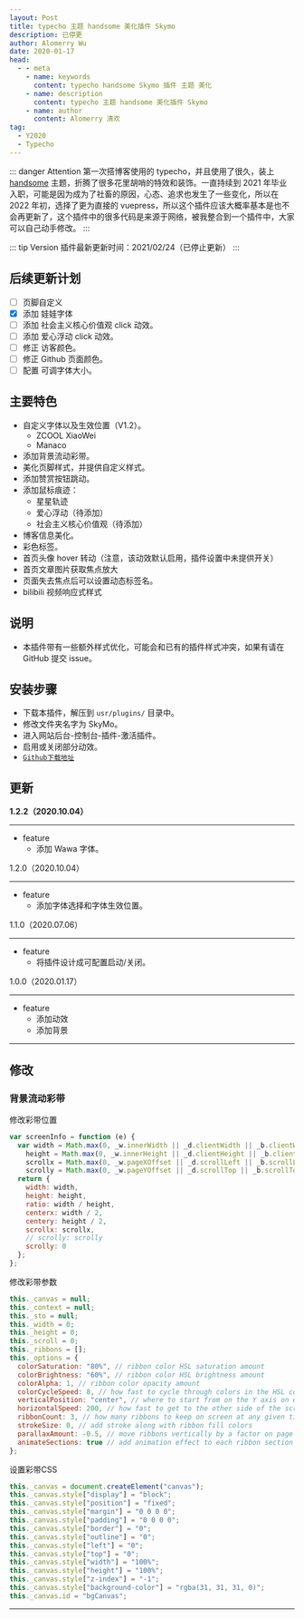 ```yaml
---
layout: Post
title: typecho 主题 handsome 美化插件 Skymo
description: 已停更
author: Alomerry Wu
date: 2020-01-17
head:
  - - meta
    - name: keywords
      content: typecho handsome Skymo 插件 主题 美化
    - name: description
      content: typecho 主题 handsome 美化插件 Skymo
    - name: author
      content: Alomerry 清欢
tag:
  - Y2020
  - Typecho
---
```


<!-- Description. -->

<!-- more -->

::: danger Attention
第一次搭博客使用的 typecho，并且使用了很久，装上 [handsome](https://www.ihewro.com/archives/489/) 主题，折腾了很多花里胡哨的特效和装饰。一直持续到 2021
年毕业入职，可能是因为成为了社畜的原因，心态、追求也发生了一些变化，所以在 2022 年初，选择了更为直接的
vuepress，所以这个插件应该大概率基本是也不会再更新了，这个插件中的很多代码是来源于网络，被我整合到一个插件中，大家可以自己动手修改。
:::

::: tip Version
插件最新更新时间：2021/02/24（已停止更新）
:::

## 后续更新计划

- [ ] 页脚自定义
- [x] 添加 娃娃字体
- [ ] 添加 社会主义核心价值观 click 动效。
- [ ] 添加 爱心浮动 click 动效。
- [ ] 修正 访客颜色。
- [ ] 修正 Github 页面颜色。
- [ ] 配置 可调字体大小。

## 主要特色

- 自定义字体以及生效位置（V1.2）。
  - ZCOOL XiaoWei
  - Manaco
- 添加背景流动彩带。
- 美化页脚样式，并提供自定义样式。
- 添加赞赏按钮跳动。
- 添加鼠标痕迹：
  - 星星轨迹
  - 爱心浮动（待添加）
  - 社会主义核心价值观（待添加）
- 博客信息美化。
- 彩色标签。
- 首页头像 hover 转动（注意，该动效默认启用，插件设置中未提供开关）
- 首页文章图片获取焦点放大
- 页面失去焦点后可以设置动态标签名。
- bilibili 视频响应式样式

## 说明

- 本插件带有一些额外样式优化，可能会和已有的插件样式冲突，如果有请在 GitHub 提交 issue。

## 安装步骤

- 下载本插件，解压到 `usr/plugins/` 目录中。
- 修改文件夹名字为 SkyMo<Badge type="danger" text="!"/>。
- 进入网站后台-控制台-插件-激活插件。
- 启用或关闭部分动效。
- [`Github下载地址`](https://github.com/Alomerry/SkyMo)

## 更新

**1.2.2（2020.10.04）**<Badge type="tip" text="latest"/>

***

- feature
  - 添加 Wawa 字体。

1.2.0（2020.10.04）

***

- feature
  - 添加字体选择和字体生效位置。

1.1.0（2020.07.06）

***

- feature
  - 将插件设计成可配置启动/关闭。


1.0.0（2020.01.17）

***

- feature
  - 添加动效
  - 添加背景

---

## 修改 

### 背景流动彩带

修改彩带位置

```js
var screenInfo = function (e) {
  var width = Math.max(0, _w.innerWidth || _d.clientWidth || _b.clientWidth || 0),
    height = Math.max(0, _w.innerHeight || _d.clientHeight || _b.clientHeight || 0),
    scrollx = Math.max(0, _w.pageXOffset || _d.scrollLeft || _b.scrollLeft || 0) - (_d.clientLeft || 0),
    scrolly = Math.max(0, _w.pageYOffset || _d.scrollTop || _b.scrollTop || 0) - (_d.clientTop || 0);
  return {
    width: width,
    height: height,
    ratio: width / height,
    centerx: width / 2,
    centery: height / 2,
    scrollx: scrollx,
    // scrolly: scrolly
    scrolly: 0
  };
};
```

修改彩带参数

```js
this._canvas = null;
this._context = null;
this._sto = null;
this._width = 0;
this._height = 0;
this._scroll = 0;
this._ribbons = [];
this._options = {
  colorSaturation: "80%", // ribbon color HSL saturation amount
  colorBrightness: "60%", // ribbon color HSL brightness amount
  colorAlpha: 1, // ribbon color opacity amount
  colorCycleSpeed: 8, // how fast to cycle through colors in the HSL color space
  verticalPosition: "center", // where to start from on the Y axis on each side (top|min, middle|center, bottom|max, random)
  horizontalSpeed: 200, // how fast to get to the other side of the screen
  ribbonCount: 3, // how many ribbons to keep on screen at any given time
  strokeSize: 0, // add stroke along with ribbon fill colors
  parallaxAmount: -0.5, // move ribbons vertically by a factor on page scroll
  animateSections: true // add animation effect to each ribbon section over time
};
```

设置彩带CSS

```js
this._canvas = document.createElement("canvas");
this._canvas.style["display"] = "block";
this._canvas.style["position"] = "fixed";
this._canvas.style["margin"] = "0 0 0 0";
this._canvas.style["padding"] = "0 0 0 0";
this._canvas.style["border"] = "0";
this._canvas.style["outline"] = "0";
this._canvas.style["left"] = "0";
this._canvas.style["top"] = "0";
this._canvas.style["width"] = "100%";
this._canvas.style["height"] = "100%";
this._canvas.style["z-index"] = "-1";
this._canvas.style["background-color"] = "rgba(31, 31, 31, 0)";
this._canvas.id = "bgCanvas";
```

---
